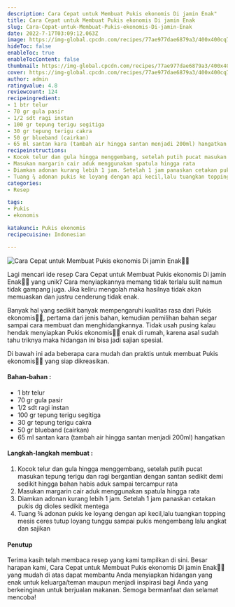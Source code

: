 ```yaml
---
description: Cara Cepat untuk Membuat Pukis ekonomis Di jamin Enak"
title: Cara Cepat untuk Membuat Pukis ekonomis Di jamin Enak
slug: Cara-Cepat-untuk-Membuat-Pukis-ekonomis-Di-jamin-Enak
date: 2022-7-17T03:09:12.063Z
image: https://img-global.cpcdn.com/recipes/77ae977dae6879a3/400x400cq70/photo.jpg
hideToc: false
enableToc: true
enableTocContent: false
thumbnail: https://img-global.cpcdn.com/recipes/77ae977dae6879a3/400x400cq70/photo.jpg
cover: https://img-global.cpcdn.com/recipes/77ae977dae6879a3/400x400cq70/photo.jpg
author: admin
ratingvalue: 4.8
reviewcount: 124
recipeingredient:
- 1 btr telur
- 70 gr gula pasir
- 1/2 sdt ragi instan
- 100 gr tepung terigu segitiga
- 30 gr tepung terigu cakra
- 50 gr blueband (cairkan)
- 65 ml santan kara (tambah air hingga santan menjadi 200ml) hangatkan
recipeinstructions:
- Kocok telur dan gula hingga menggembang, setelah putih pucat masukan tepung terigu dan ragi bergantian dengan santan sedikit demi sedikit hingga bahan habis aduk sampai tercampur rata
- Masukan margarin cair aduk menggunakan spatula hingga rata
- Diamkan adonan kurang lebih 1 jam. Setelah 1 jam panaskan cetakan pukis dg dioles sedikit mentega
- Tuang ¾ adonan pukis ke loyang dengan api kecil,lalu tuangkan topping mesis ceres tutup loyang tunggu sampai pukis mengembang lalu angkat dan sajikan
categories:
- Resep

tags:
- Pukis
- ekonomis

katakunci: Pukis ekonomis
recipecuisine: Indonesian

---
```


![Cara Cepat untuk Membuat Pukis ekonomis Di jamin Enak👩‍🍳](https://img-global.cpcdn.com/recipes/77ae977dae6879a3/400x400cq70/photo.jpg)

Lagi mencari ide resep Cara Cepat untuk Membuat Pukis ekonomis Di jamin Enak👩‍🍳 yang unik? Cara menyiapkannya memang tidak terlalu sulit namun tidak gampang juga. Jika keliru mengolah maka hasilnya tidak akan memuaskan dan justru cenderung tidak enak.

Banyak hal yang sedikit banyak mempengaruhi kualitas rasa dari Pukis ekonomis👩‍🍳, pertama dari jenis bahan, kemudian pemilihan bahan segar sampai cara membuat dan menghidangkannya. Tidak usah pusing kalau hendak menyiapkan Pukis ekonomis👩‍🍳 enak di rumah, karena asal sudah tahu triknya maka hidangan ini bisa jadi sajian spesial.

Di bawah ini ada beberapa cara mudah dan praktis untuk membuat Pukis ekonomis👩‍🍳 yang siap dikreasikan.

<!--inarticleads1-->

#### Bahan-bahan :

- 1 btr telur
- 70 gr gula pasir
- 1/2 sdt ragi instan
- 100 gr tepung terigu segitiga
- 30 gr tepung terigu cakra
- 50 gr blueband (cairkan)
- 65 ml santan kara (tambah air hingga santan menjadi 200ml) hangatkan

<!--inarticleads2-->

#### Langkah-langkah membuat :

1. Kocok telur dan gula hingga menggembang, setelah putih pucat masukan tepung terigu dan ragi bergantian dengan santan sedikit demi sedikit hingga bahan habis aduk sampai tercampur rata
1. Masukan margarin cair aduk menggunakan spatula hingga rata
1. Diamkan adonan kurang lebih 1 jam. Setelah 1 jam panaskan cetakan pukis dg dioles sedikit mentega
1. Tuang ¾ adonan pukis ke loyang dengan api kecil,lalu tuangkan topping mesis ceres tutup loyang tunggu sampai pukis mengembang lalu angkat dan sajikan

#### Penutup

Terima kasih telah membaca resep yang kami tampilkan di sini. Besar harapan kami, Cara Cepat untuk Membuat Pukis ekonomis Di jamin Enak👩‍🍳 yang mudah di atas dapat membantu Anda menyiapkan hidangan yang enak untuk keluarga/teman maupun menjadi inspirasi bagi Anda yang berkeinginan untuk berjualan makanan. Semoga bermanfaat dan selamat mencoba!